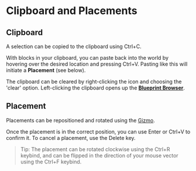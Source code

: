 # Clipboard and Placements

## Clipboard

A selection can be copied to the clipboard using Ctrl+C. 

With blocks in your clipboard, you can paste back into the world by hovering over the desired location and pressing Ctrl+V. Pasting like this will initiate a **Placement** (see below).

The clipboard can be cleared by right-clicking the icon and choosing the 'clear' option. Left-clicking the clipboard opens up the [**Blueprint Browser**](blueprints.md).

## Placement

Placements can be repositioned and rotated using the [Gizmo](gizmos.md).

Once the placement is in the correct position, you can use Enter or Ctrl+V to confirm it. To cancel a placement, use the Delete key.

> Tip: The placement can be rotated clockwise using the Ctrl+R keybind, and can be flipped in the direction of your mouse vector using the Ctrl+F keybind.
